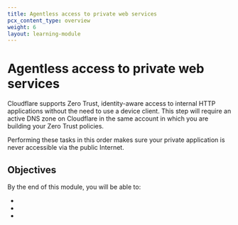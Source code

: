 ```yaml
---
title: Agentless access to private web services
pcx_content_type: overview
weight: 6
layout: learning-module
---
```


# Agentless access to private web services

Cloudflare supports Zero Trust, identity-aware access to internal HTTP applications without the need to use a device client. This step will require an active DNS zone on Cloudflare in the same account in which you are building your Zero Trust policies.

Performing these tasks in this order makes sure your private application is never accessible via the public Internet.

## Objectives

By the end of this module, you will be able to:

- 
- 
- 

